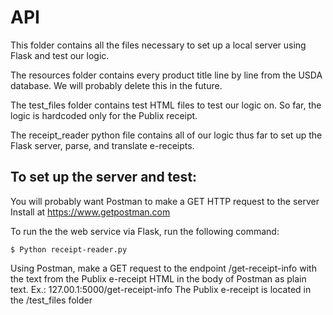 # API

This folder contains all the files necessary to set up a local server using Flask and test our logic.

The resources folder contains every product title line by line from the USDA database. We will probably delete this in the future.

The test_files folder contains test HTML files to test our logic on. So far, the logic is hardcoded only for the Publix receipt.

The receipt_reader python file contains all of our logic thus far to set up the Flask server, parse, and translate e-receipts.

## To set up the server and test:

You will probably want Postman to make a GET HTTP request to the server
Install at https://www.getpostman.com

To run the the web service via Flask, run the following command:
```
$ Python receipt-reader.py
```

Using Postman, make a GET request to the endpoint /get-receipt-info with the text from the Publix e-receipt HTML in the body of Postman as plain text.
Ex.: 127.00.1:5000/get-receipt-info
The Publix e-receipt is located in the /test_files folder
